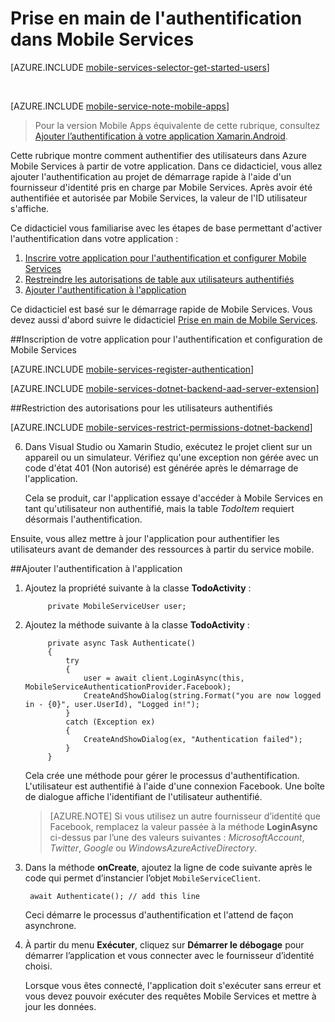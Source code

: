 <properties
	pageTitle="Prise en main de l'authentification dans Mobile Services pour les applications Xamarin Android | Microsoft Azure"
	description="Apprenez à utiliser Mobile Services pour authentifier les utilisateurs de votre application Xamarin Android par l'intermédiaire de divers fournisseurs d'identité, notamment Google, Facebook, Twitter et Microsoft."
	services="mobile-services"
	documentationCenter="xamarin"
	authors="lindydonna"
	manager="dwrede"
	editor="mollybos"/>

<tags
	ms.service="mobile-services"
	ms.workload="mobile"
	ms.tgt_pltfrm="mobile-xamarin-android"
	ms.devlang="dotnet"
	ms.topic="article"
	ms.date="07/21/2016" 
	ms.author="donnam"/>

# Prise en main de l'authentification dans Mobile Services

[AZURE.INCLUDE [mobile-services-selector-get-started-users](../../includes/mobile-services-selector-get-started-users.md)]

&nbsp;

[AZURE.INCLUDE [mobile-service-note-mobile-apps](../../includes/mobile-services-note-mobile-apps.md)]
> Pour la version Mobile Apps équivalente de cette rubrique, consultez [Ajouter l’authentification à votre application Xamarin.Android](../app-service-mobile/app-service-mobile-xamarin-android-get-started-users.md).

Cette rubrique montre comment authentifier des utilisateurs dans Azure Mobile Services à partir de votre application. Dans ce didacticiel, vous allez ajouter l'authentification au projet de démarrage rapide à l'aide d'un fournisseur d'identité pris en charge par Mobile Services. Après avoir été authentifiée et autorisée par Mobile Services, la valeur de l'ID utilisateur s'affiche.

Ce didacticiel vous familiarise avec les étapes de base permettant d'activer l'authentification dans votre application :

1. [Inscrire votre application pour l'authentification et configurer Mobile Services]
2. [Restreindre les autorisations de table aux utilisateurs authentifiés]
3. [Ajouter l'authentification à l'application]

Ce didacticiel est basé sur le démarrage rapide de Mobile Services. Vous devez aussi d'abord suivre le didacticiel [Prise en main de Mobile Services].

##<a name="register"></a>Inscription de votre application pour l'authentification et configuration de Mobile Services

[AZURE.INCLUDE [mobile-services-register-authentication](../../includes/mobile-services-register-authentication.md)]

[AZURE.INCLUDE [mobile-services-dotnet-backend-aad-server-extension](../../includes/mobile-services-dotnet-backend-aad-server-extension.md)]

##<a name="permissions"></a>Restriction des autorisations pour les utilisateurs authentifiés

[AZURE.INCLUDE [mobile-services-restrict-permissions-dotnet-backend](../../includes/mobile-services-restrict-permissions-dotnet-backend.md)]

<ol start="6">
<li><p>Dans Visual Studio ou Xamarin Studio, exécutez le projet client sur un appareil ou un simulateur. Vérifiez qu'une exception non gérée avec un code d'état&#160;401 (Non autorisé) est générée après le démarrage de l'application.</p>
   	<p>Cela se produit, car l'application essaye d'accéder à Mobile Services en tant qu'utilisateur non authentifié, mais la table <em>TodoItem</em> requiert désormais l'authentification.</p></li>
</ol>

Ensuite, vous allez mettre à jour l'application pour authentifier les utilisateurs avant de demander des ressources à partir du service mobile.

##<a name="add-authentication"></a>Ajouter l'authentification à l'application

1. Ajoutez la propriété suivante à la classe **TodoActivity** :

			private MobileServiceUser user;

2. Ajoutez la méthode suivante à la classe **TodoActivity** :

	        private async Task Authenticate()
	        {
	            try
	            {
	                user = await client.LoginAsync(this, MobileServiceAuthenticationProvider.Facebook);
	                CreateAndShowDialog(string.Format("you are now logged in - {0}", user.UserId), "Logged in!");
	            }
	            catch (Exception ex)
	            {
	                CreateAndShowDialog(ex, "Authentication failed");
	            }
	        }

    Cela crée une méthode pour gérer le processus d'authentification. L'utilisateur est authentifié à l'aide d'une connexion Facebook. Une boîte de dialogue affiche l'identifiant de l'utilisateur authentifié.

    > [AZURE.NOTE] Si vous utilisez un autre fournisseur d’identité que Facebook, remplacez la valeur passée à la méthode **LoginAsync** ci-dessus par l’une des valeurs suivantes : _MicrosoftAccount_, _Twitter_, _Google_ ou _WindowsAzureActiveDirectory_.

3. Dans la méthode **onCreate**, ajoutez la ligne de code suivante après le code qui permet d’instancier l’objet `MobileServiceClient`.

		await Authenticate(); // add this line

	Ceci démarre le processus d'authentification et l'attend de façon asynchrone.


4. À partir du menu **Exécuter**, cliquez sur **Démarrer le débogage** pour démarrer l’application et vous connecter avec le fournisseur d’identité choisi.

   	Lorsque vous êtes connecté, l'application doit s'exécuter sans erreur et vous devez pouvoir exécuter des requêtes Mobile Services et mettre à jour les données.


<!-- ## <a name="next-steps"> </a>Next steps

In the next tutorial, [Service-side authorization of Mobile Services users][Authorize users with scripts], you will take the user ID value provided by Mobile Services based on an authenticated user and use it to filter the data returned by Mobile Services.
 -->

<!-- Anchors. -->
[Inscrire votre application pour l'authentification et configurer Mobile Services]: #register
[Restreindre les autorisations de table aux utilisateurs authentifiés]: #permissions
[Ajouter l'authentification à l'application]: #add-authentication
[Next Steps]: #next-steps


<!-- URLs. -->
[Submit an app page]: http://go.microsoft.com/fwlink/p/?LinkID=266582
[My Applications]: http://go.microsoft.com/fwlink/p/?LinkId=262039
[Live SDK for Windows]: http://go.microsoft.com/fwlink/p/?LinkId=262253
[Prise en main de Mobile Services]: mobile-services-dotnet-backend-xamarin-android-get-started.md
[Get started with authentication]: mobile-services-dotnet-backend-xamarin-android-get-started-users.md
[Get started with push notifications]: mobile-services-dotnet-backend-xamarin-android-get-started-push.md
[Authorize users with scripts]: mobile-services-dotnet-backend-service-side-authorization.md
[JavaScript and HTML]: mobile-services-dotnet-backend-windows-store-javascript-get-started-users.md

<!---HONumber=AcomDC_0727_2016-->